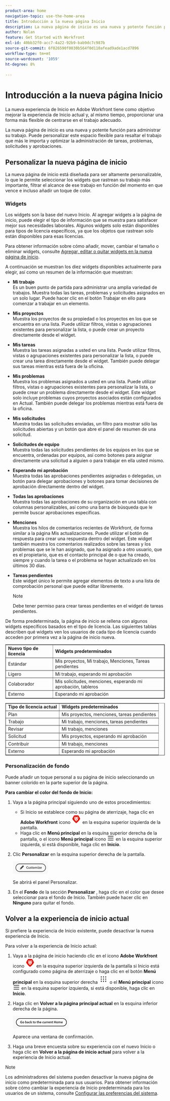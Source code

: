 ```yaml
---
product-area: home
navigation-topic: use-the-home-area
title: Introducción a la nueva página Inicio
description: La nueva página de inicio es una nueva y potente función para administrar su trabajo. Este espacio flexible se puede personalizar para resaltar el trabajo que es más importante para usted y optimizar la administración de tareas, problemas, solicitudes y aprobaciones.
author: Nolan
feature: Get Started with Workfront
exl-id: 40bb32f0-acc7-4a22-92b9-bab9dc7c987b
source-git-commit: 6f026590f0030b564f0d110afead9ade1acd7896
workflow-type: tm+mt
source-wordcount: '1059'
ht-degree: 8%

---
```


# Introducción a la nueva página Inicio

<!--Audited: 12/2023-->

La nueva experiencia de Inicio en Adobe Workfront tiene como objetivo mejorar la experiencia de Inicio actual y, al mismo tiempo, proporcionar una forma más flexible de centrarse en el trabajo adecuado.

La nueva página de inicio es una nueva y potente función para administrar su trabajo. Puede personalizar este espacio flexible para resaltar el trabajo que más le importa y optimizar la administración de tareas, problemas, solicitudes y aprobaciones.

## Personalizar la nueva página de inicio

La nueva página de inicio está diseñada para ser altamente personalizable, lo que le permite seleccionar los widgets que rastrean su trabajo más importante, filtrar el alcance de ese trabajo en función del momento en que vence e incluso añadir un toque de color.

### Widgets

Los widgets son la base del nuevo Inicio. Al agregar widgets a la página de inicio, puede elegir el tipo de información que se muestra para satisfacer mejor sus necesidades laborales. Algunos widgets solo están disponibles para tipos de licencia específicos, ya que los objetos que rastrean solo están disponibles para esas licencias.

Para obtener información sobre cómo añadir, mover, cambiar el tamaño o eliminar widgets, consulte [Agregar, editar o quitar widgets en la nueva página de inicio](/help/quicksilver/workfront-basics/using-home/new-home/add-edit-remove-widgets-in-new-home.md).

A continuación se muestran los diez widgets disponibles actualmente para elegir, así como un resumen de la información que muestran:

* **Mi trabajo**\
    Es un buen punto de partida para administrar una amplia variedad de trabajos. Muestra todas las tareas, problemas y solicitudes asignados en un solo lugar. Puede hacer clic en el botón Trabajar en ello para comenzar a trabajar en un elemento.

* **Mis proyectos**\
    Muestra los proyectos de su propiedad o los proyectos en los que se encuentra en una lista. Puede utilizar filtros, vistas o agrupaciones existentes para personalizar la lista, o puede crear un proyecto directamente desde el widget.

* **Mis tareas**\
    Muestra las tareas asignadas a usted en una lista. Puede utilizar filtros, vistas o agrupaciones existentes para personalizar la lista, o puede crear una tarea directamente desde el widget. También puede delegar sus tareas mientras está fuera de la oficina.

* **Mis problemas**\
    Muestra los problemas asignados a usted en una lista. Puede utilizar filtros, vistas o agrupaciones existentes para personalizar la lista, o puede crear un problema directamente desde el widget. Este widget solo incluye problemas cuyos proyectos asociados están configurados en Actual. También puede delegar los problemas mientras está fuera de la oficina.

* **Mis solicitudes**\
    Muestra todas las solicitudes enviadas, un filtro para mostrar sólo las solicitudes abiertas y un botón que abre el panel de resumen de una solicitud.

* **Solicitudes de equipo**\
    Muestra todas las solicitudes pendientes de los equipos en los que se encuentra, ordenadas por equipos, así como botones para asignar directamente una solicitud a alguien o para trabajar en ella usted mismo.

* **Esperando mi aprobación**\
    Muestra todas las aprobaciones pendientes asignadas o delegadas, un botón para delegar aprobaciones y botones para tomar decisiones de aprobación directamente dentro del widget.

* **Todas las aprobaciones**\
    Muestra todas las aprobaciones de su organización en una tabla con columnas personalizables, así como una barra de búsqueda que le permite buscar aprobaciones específicas.

* **Menciones**\
    Muestra los hilos de comentarios recientes de Workfront, de forma similar a la página Mis actualizaciones. Puede utilizar el botón de respuesta para crear una respuesta dentro del widget. Este widget también muestra los comentarios realizados sobre las tareas y los problemas que se le han asignado, que ha asignado a otro usuario, que es el propietario, que es el contacto principal de o que ha creado, siempre y cuando la tarea o el problema se hayan actualizado en los últimos 30 días.

* **Tareas pendientes**\
    Este widget único le permite agregar elementos de texto a una lista de comprobación personal que puede editar libremente.

  >[!NOTE]
  >
  >Debe tener permiso para crear tareas pendientes en el widget de tareas pendientes.

De forma predeterminada, la página de inicio se rellena con algunos widgets específicos basados en el tipo de licencia. Las siguientes tablas describen qué widgets ven los usuarios de cada tipo de licencia cuando acceden por primera vez a la página de inicio nueva.

<table border="1" class="inlineTable">
    <tr>
        <td><b>Nuevo tipo de licencia</b></td>
        <td><b>Widgets predeterminados</b></td>
    </tr>
    <tr>
        <td>Estándar</td>
        <td>Mis proyectos, Mi trabajo, Menciones, Tareas pendientes</td>
    </tr>
    <tr>
        <td>Ligero</td>
        <td>Mi trabajo, esperando mi aprobación</td>
    </tr>
    <tr>
        <td>Colaborador</td>
        <td>Mis solicitudes, menciones, esperando mi aprobación, tableros</td>
    </tr>
    <tr>
        <td>Externo</td>
        <td>Esperando mi aprobación</td>
    </tr>
</table>

<table border="1" class="inlineTable">
    <tr>
        <td><b>Tipo de licencia actual</b></td>
        <td><b>Widgets predeterminados</b></td>
    </tr>
    <tr>
        <td>Plan</td>
        <td>Mis proyectos, menciones, tareas pendientes</td>
    </tr>
    <tr>
        <td>Trabajo</td>
        <td>Mi trabajo, menciones, tareas pendientes</td>
    </tr>
    <tr>
        <td>Revisar</td>
        <td>Mi trabajo, menciones</td>
    </tr>
    <tr>
        <td>Solicitud</td>
        <td>Mis proyectos, esperando mi aprobación</td>
    </tr>
    <tr>
        <td>Contribuir</td>
        <td>Mi trabajo, menciones</td>
    </tr>
    <tr>
        <td>Externo</td>
        <td>Esperando mi aprobación</td>
    </tr>
</table>

### Personalización de fondo

Puede añadir un toque personal a su página de inicio seleccionando un banner colorido en la parte superior de la página.

**Para cambiar el color del fondo de Inicio:**

1. Vaya a la página principal siguiendo uno de estos procedimientos:

   * Si Inicio se establece como su página de aterrizaje, haga clic en **Adobe Workfront** icono ![Icono de Adobe Workfront](../new-home/assets/home-icon-30x29.png) en la esquina superior izquierda de la pantalla.
   * Haga clic en **Menú principal** en la esquina superior derecha de la pantalla, o el icono **Menú principal** icono ![Icono del menú principal](../new-home/assets/main-menu-icon-left-nav.png) en la esquina superior izquierda, si está disponible, haga clic en **Inicio**.

1. Clic **Personalizar** en la esquina superior derecha de la pantalla.

   ![Botón Personalizar](../new-home/assets/customize-button.png)

   Se abrirá el panel Personalizar.

1. En el **Fondo** de la sección **Personalizar** , haga clic en el color que desee seleccionar para el fondo de Inicio. También puede hacer clic en **Ninguno** para quitar el fondo.

## Volver a la experiencia de inicio actual

Si prefiere la experiencia de Inicio existente, puede desactivar la nueva experiencia de Inicio.

Para volver a la experiencia de Inicio actual:

1. Vaya a la página de inicio haciendo clic en el icono **Adobe Workfront** icono ![Icono de Adobe Workfront](../new-home/assets/home-icon-30x29.png) en la esquina superior izquierda de la pantalla si Inicio está configurado como página de aterrizaje o haga clic en el botón **Menú principal** en la esquina superior derecha ![](assets/dots-main-menu.png) o el **Menú principal** icono ![Icono del menú principal](../new-home/assets/main-menu-icon-left-nav.png) en la esquina superior izquierda, si está disponible, haga clic en **Inicio**.

1. Haga clic en **Volver a la página principal actual** en la esquina inferior derecha de la página.

   ![Volver al botón Inicio actual](../new-home/assets/go-back-to-current-home-button.png)

   Aparece una ventana de confirmación.

1. Haga una breve encuesta sobre su experiencia con el nuevo Inicio o haga clic en **Volver a la página de inicio actual** para volver a la experiencia de Inicio actual.

>[!NOTE]
>
> Los administradores del sistema pueden desactivar la nueva página de inicio como predeterminada para sus usuarios. Para obtener información sobre cómo cambiar la experiencia de Inicio predeterminada para los usuarios de un sistema, consulte [Configurar las preferencias del sistema](/help/quicksilver/administration-and-setup/manage-workfront/security/configure-security-preferences.md).
